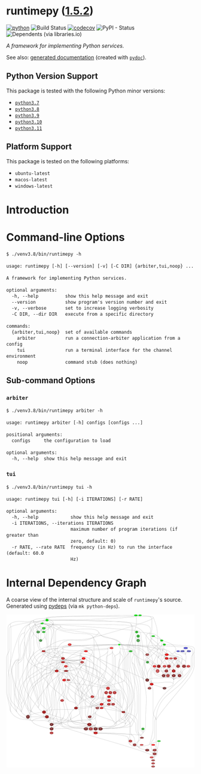 <!--
    =====================================
    generator=datazen
    version=3.1.2
    hash=f4e6aebd80d22ab521dd78d7d4ac88da
    =====================================
-->

# runtimepy ([1.5.2](https://pypi.org/project/runtimepy/))

[![python](https://img.shields.io/pypi/pyversions/runtimepy.svg)](https://pypi.org/project/runtimepy/)
![Build Status](https://github.com/vkottler/runtimepy/workflows/Python%20Package/badge.svg)
[![codecov](https://codecov.io/gh/vkottler/runtimepy/branch/master/graphs/badge.svg?branch=master)](https://codecov.io/github/vkottler/runtimepy)
![PyPI - Status](https://img.shields.io/pypi/status/runtimepy)
![Dependents (via libraries.io)](https://img.shields.io/librariesio/dependents/pypi/runtimepy)

*A framework for implementing Python services.*

See also: [generated documentation](https://vkottler.github.io/python/pydoc/runtimepy.html)
(created with [`pydoc`](https://docs.python.org/3/library/pydoc.html)).

## Python Version Support

This package is tested with the following Python minor versions:

* [`python3.7`](https://docs.python.org/3.7/)
* [`python3.8`](https://docs.python.org/3.8/)
* [`python3.9`](https://docs.python.org/3.9/)
* [`python3.10`](https://docs.python.org/3.10/)
* [`python3.11`](https://docs.python.org/3.11/)

## Platform Support

This package is tested on the following platforms:

* `ubuntu-latest`
* `macos-latest`
* `windows-latest`

# Introduction

# Command-line Options

```
$ ./venv3.8/bin/runtimepy -h

usage: runtimepy [-h] [--version] [-v] [-C DIR] {arbiter,tui,noop} ...

A framework for implementing Python services.

optional arguments:
  -h, --help          show this help message and exit
  --version           show program's version number and exit
  -v, --verbose       set to increase logging verbosity
  -C DIR, --dir DIR   execute from a specific directory

commands:
  {arbiter,tui,noop}  set of available commands
    arbiter           run a connection-arbiter application from a config
    tui               run a terminal interface for the channel environment
    noop              command stub (does nothing)

```

## Sub-command Options

### `arbiter`

```
$ ./venv3.8/bin/runtimepy arbiter -h

usage: runtimepy arbiter [-h] configs [configs ...]

positional arguments:
  configs     the configuration to load

optional arguments:
  -h, --help  show this help message and exit

```

### `tui`

```
$ ./venv3.8/bin/runtimepy tui -h

usage: runtimepy tui [-h] [-i ITERATIONS] [-r RATE]

optional arguments:
  -h, --help            show this help message and exit
  -i ITERATIONS, --iterations ITERATIONS
                        maximum number of program iterations (if greater than
                        zero, default: 0)
  -r RATE, --rate RATE  frequency (in Hz) to run the interface (default: 60.0
                        Hz)

```

# Internal Dependency Graph

A coarse view of the internal structure and scale of
`runtimepy`'s source.
Generated using [pydeps](https://github.com/thebjorn/pydeps) (via
`mk python-deps`).

![runtimepy's Dependency Graph](im/pydeps.svg)
